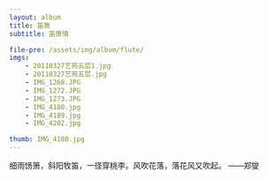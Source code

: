 ```yaml
---
layout: album
title: 笛箫
subtitle: 笛箫情

file-pre: /assets/img/album/flute/
imgs:
    - 20110327艺苑五层1.jpg
    - 20110327艺苑五层.jpg
    - IMG_1268.JPG
    - IMG_1272.JPG
    - IMG_1273.JPG
    - IMG_4180.jpg
    - IMG_4189.jpg
    - IMG_4202.jpg

thumb: IMG_4180.jpg
---
```


细雨饧箫，斜阳牧笛，一径穿桃李。风吹花落，落花风又吹起。
——郑燮
